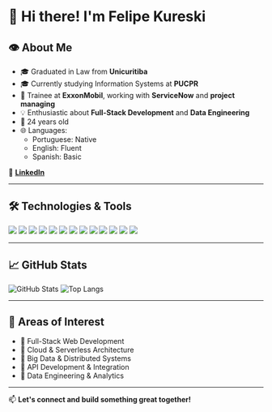# 👋 Hi there! I'm Felipe Kureski

## 👁 About Me

- 🎓 Graduated in Law from **Unicuritiba**
- 🎓 Currently studying Information Systems at **PUCPR**
- 🧠 Trainee at **ExxonMobil**, working with **ServiceNow** and **project managing**
- 💡 Enthusiastic about **Full-Stack Development** and **Data Engineering**
- 🎯 24 years old
- 🌐 Languages:
  - Portuguese: Native
  - English: Fluent
  - Spanish: Basic

🔗 [**LinkedIn**](https://www.linkedin.com/in/felipe-kureski/)

---

## 🛠 Technologies & Tools

<p>
  <img src="https://img.shields.io/badge/C%23-239120?style=for-the-badge&logo=c-sharp&logoColor=white"/>
  <img src="https://img.shields.io/badge/.NET-512BD4?style=for-the-badge&logo=dotnet&logoColor=white"/>
  <img src="https://img.shields.io/badge/Python-3776AB?style=for-the-badge&logo=python&logoColor=white"/>
  <img src="https://img.shields.io/badge/Java-ED8B00?style=for-the-badge&logo=java&logoColor=white"/>
  <img src="https://img.shields.io/badge/SQL-4479A1?style=for-the-badge&logo=mysql&logoColor=white"/>
  <img src="https://img.shields.io/badge/React-61DAFB?style=for-the-badge&logo=react&logoColor=black"/>
  <img src="https://img.shields.io/badge/AngularJS-E23237?style=for-the-badge&logo=angularjs&logoColor=white"/>
  <img src="https://img.shields.io/badge/JavaScript-F7DF1E?style=for-the-badge&logo=javascript&logoColor=black"/>
  <img src="https://img.shields.io/badge/TypeScript-3178C6?style=for-the-badge&logo=typescript&logoColor=white"/>
  <img src="https://img.shields.io/badge/HTML5-E34F26?style=for-the-badge&logo=html5&logoColor=white"/>
  <img src="https://img.shields.io/badge/CSS3-1572B6?style=for-the-badge&logo=css3&logoColor=white"/>
  <img src="https://img.shields.io/badge/Hadoop-66CCFF?style=for-the-badge&logo=apachehadoop&logoColor=black"/>
  <img src="https://img.shields.io/badge/ServiceNow-00A1E0?style=for-the-badge&logo=servicenow&logoColor=white"/>
</p>

---

## 📈 GitHub Stats

![GitHub Stats](https://github-readme-stats.vercel.app/api?username=Fkureski&show_icons=true&theme=radical)
![Top Langs](https://github-readme-stats.vercel.app/api/top-langs/?username=Fkureski&layout=compact&theme=radical)

---

## 🧠 Areas of Interest

- 🔹 Full-Stack Web Development  
- 🔹 Cloud & Serverless Architecture  
- 🔹 Big Data & Distributed Systems  
- 🔹 API Development & Integration  
- 🔹 Data Engineering & Analytics  

---

📫 **Let's connect and build something great together!**
